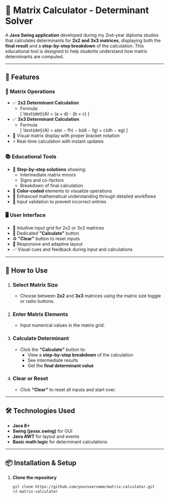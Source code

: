 # 🎯 Matrix Calculator - Determinant Solver


A **Java Swing application** developed during my 2nd-year diploma studies that calculates determinants for **2x2 and 3x3 matrices**, displaying both the **final result** and a **step-by-step breakdown** of the calculation. This educational tool is designed to help students understand how matrix determinants are computed.

---

## 🧮 Features

### 📌 Matrix Operations
- ✅ **2x2 Determinant Calculation**
  - Formula:  
    \[
    \text{det}(A) = (a × d) - (b × c)
    \]
- ✅ **3x3 Determinant Calculation**
  - Formula:  
    \[
    \text{det}(A) = a(ei − fh) − b(di − fg) + c(dh − eg)
    \]
- 📐 Visual matrix display with proper bracket notation
- ⚡ Real-time calculation with instant updates

### 📚 Educational Tools
- 📘 **Step-by-step solutions** showing:
  - Intermediate matrix minors
  - Signs and co-factors
  - Breakdown of final calculation
- 🎨 **Color-coded** elements to visualize operations
- 🧠 Enhanced mathematical understanding through detailed workflows
- 🔐 Input validation to prevent incorrect entries

### 🖥️ User Interface
- 🧩 Intuitive input grid for 2x2 or 3x3 matrices
- 🧮 Dedicated **"Calculate"** button
- ♻️ **"Clear"** button to reset inputs
- 📱 Responsive and adaptive layout
- ✅ Visual cues and feedback during input and calculations

---

## 🚀 How to Use

1. ### **Select Matrix Size**
   - Choose between **2x2** and **3x3** matrices using the matrix size toggle or radio buttons.

2. ### **Enter Matrix Elements**
   - Input numerical values in the matrix grid.

3. ### **Calculate Determinant**
   - Click the **"Calculate"** button to:
     - View a **step-by-step breakdown** of the calculation
     - See intermediate results
     - Get the **final determinant value**

4. ### **Clear or Reset**
   - Click **"Clear"** to reset all inputs and start over.

---

## 🛠️ Technologies Used

- **Java 8+**
- **Swing (javax.swing)** for GUI
- **Java AWT** for layout and events
- **Basic math logic** for determinant calculations

---

## 📦 Installation & Setup

1. **Clone the repository**
   ```bash
   git clone https://github.com/yourusername/matrix-calculator.git
   cd matrix-calculator
